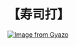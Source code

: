 # 【寿司打】 #

[![Image from Gyazo](https://i.gyazo.com/72786240d8a6766787ca9fc13005ea9a.jpg)](https://gyazo.com/72786240d8a6766787ca9fc13005ea9a)
